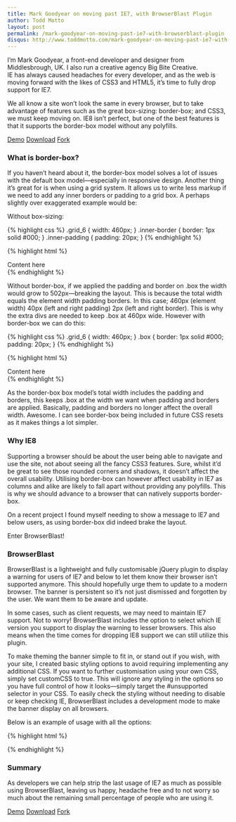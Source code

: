 ```yaml
---
title: Mark Goodyear on moving past IE7, with BrowserBlast Plugin
author: Todd Motto
layout: post
permalink: /mark-goodyear-on-moving-past-ie7-with-browserblast-plugin
disqus: http://www.toddmotto.com/mark-goodyear-on-moving-past-ie7-with-browserblast-plugin
---
```


I’m Mark Goodyear, a front-end developer and designer from Middlesbrough, UK. I also run a creative agency Big Bite Creative.  
IE has always caused headaches for every developer, and as the web is moving forward with the likes of CSS3 and HTML5, it’s time to fully drop support for IE7.

We all know a site won’t look the same in every browser, but to take advantage of features such as the great box-sizing: border-box; and CSS3, we must keep moving on. IE8 isn’t perfect, but one of the best features is that it supports the border-box model without any polyfills.

<div class="download-box">
	<a href="//www.toddmotto.com/labs/browserblast/" onclick="_gaq.push(['_trackEvent', 'Click', 'Demo BrowserBlast', 'BrowserBlast Demo']);">Demo</a>
	<a href="//github.com/markgoodyear/BrowserBlast/archive/master.zip" onclick="_gaq.push(['_trackEvent', 'Click', 'Download BrowserBlast', 'BrowserBlast Download']);">Download</a>
	<a href="//github.com/markgoodyear/BrowserBlast" onclick="_gaq.push(['_trackEvent', 'Click', 'Fork BrowserBlast', 'BrowserBlast Fork']);">Fork</a>
</div>

### What is border-box?

If you haven’t heard about it, the border-box model solves a lot of issues with the default box model—especially in responsive design. Another thing it’s great for is when using a grid system. It allows us to write less markup if we need to add any inner borders or padding to a grid box. A perhaps slightly over exaggerated example would be:

Without box-sizing:

{% highlight css %}
.grid_6 { width: 460px; }
.inner-border { border: 1px solid #000; }
.inner-padding { padding: 20px; }
{% endhighlight %}

{% highlight html %}
<div class="box grid_6">
	<div class="inner-border">
		<div class="inner-padding">
			Content here
		</div>
	</div>
</div>
{% endhighlight %}
	
Without border-box, if we applied the padding and border on .box the width would grow to 502px—breaking the layout. This is because the total width equals the element width padding borders. In this case; 460px (element width) 40px (left and right padding) 2px (left and right border). This is why the extra divs are needed to keep .box at 460px wide. However with border-box we can do this:

{% highlight css %}
.grid_6 { width: 460px; }
.box { border: 1px solid #000; padding: 20px; }
{% endhighlight %}

{% highlight html %}
<div class="box grid_6">
	Content here
</div>
{% endhighlight %}

As the border-box box model’s total width includes the padding and borders, this keeps .box at the width we want when padding and borders are applied. Basically, padding and borders no longer affect the overall width. Awesome. I can see border-box being included in future CSS resets as it makes things a lot simpler.

### Why IE8 

Supporting a browser should be about the user being able to navigate and use the site, not about seeing all the fancy CSS3 features. Sure, whilst it’d be great to see those rounded corners and shadows, it doesn’t affect the overall usability. Utilising border-box can however affect usability in IE7 as columns and alike are likely to fall apart without providing any polyfills. This is why we should advance to a browser that can natively supports border-box.

On a recent project I found myself needing to show a message to IE7 and below users, as using border-box did indeed brake the layout. 

Enter BrowserBlast!

### BrowserBlast

BrowserBlast is a lightweight and fully customisable jQuery plugin to display a warning for users of IE7 and below to let them know their browser isn’t supported anymore. This should hopefully urge them to update to a modern browser. The banner is persistent so it’s not just dismissed and forgotten by the user. We want them to be aware and update.

In some cases, such as client requests, we may need to maintain IE7 support. Not to worry! BrowserBlast includes the option to select which IE version you support to display the warning to lesser browsers. This also means when the time comes for dropping IE8 support we can still utilize this plugin.

To make theming the banner simple to fit in, or stand out if you wish, with your site, I created basic styling options to avoid requiring implementing any additional CSS. If you want to further customisation using your own CSS, simply set customCSS to true. This will ignore any styling in the options so you have full control of how it looks—simply target the #unsupported selector in your CSS. To easily check the styling without needing to disable or keep checking IE, BrowserBlast includes a development mode to make the banner display on all browsers.

Below is an example of usage with all the options:

{% highlight html %}
<script src="jquery.js"></script>
<script src="browserblast.min.js"></script>
<script>
$(function() {
	$.browserBlast({
		devMode: false, // Toggle dev mode
		supportedIE: "8", // Supported IE version
		customCSS: false, // Use custom CSS
		fixed: true, // Toggle between a fixed and non-fixed banner
		linkColor: '#56a119', // Set link color
		linkHover: '#333', // Set link hover color
		linkUnderline: true, // Toggle link underline
		bannerHeight: '40', // Height of banner
		background: '#FAF4AF', // Background color of banner
		textColor: '#333', // Text color
		fontSize: '12px', // Font size
		fontFamily: 'sans-serif', // Font familiy
		borderSize: '2', // Border size
		borderStyle: 'solid', // Border style
		borderColor: '#D4C790', // Border color
		warningID: 'unsupported', // Selector ID of banner
		message: "Hey! Your browser is unsupported. Please <a href='http://browsehappy.com' target='_blank'>upgrade</a> for the best experience." // Set your message, allows HTML
	});
});
</script>
{% endhighlight %}

### Summary

As developers we can help strip the last usage of IE7 as much as possible using BrowserBlast, leaving us happy, headache free and to not worry so much about the remaining small percentage of people who are using it.

<div class="download-box">
	<a href="//www.toddmotto.com/labs/browserblast/" onclick="_gaq.push(['_trackEvent', 'Click', 'Demo BrowserBlast', 'BrowserBlast Demo']);">Demo</a>
	<a href="//github.com/markgoodyear/BrowserBlast/archive/master.zip" onclick="_gaq.push(['_trackEvent', 'Click', 'Download BrowserBlast', 'BrowserBlast Download']);">Download</a>
	<a href="//github.com/markgoodyear/BrowserBlast" onclick="_gaq.push(['_trackEvent', 'Click', 'Fork BrowserBlast', 'BrowserBlast Fork']);">Fork</a>
</div>